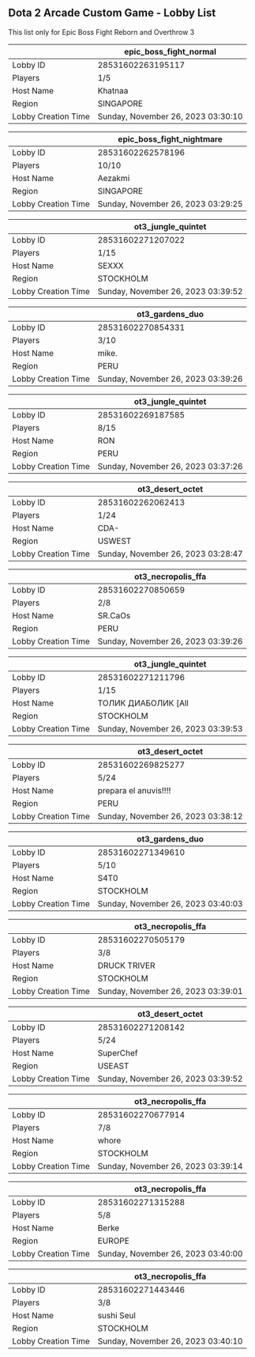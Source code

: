 ## Dota 2 Arcade Custom Game - Lobby List

This list only for Epic Boss Fight Reborn and Overthrow 3

|  | epic_boss_fight_normal |
| ------ | ------ |
| Lobby ID | 28531602263195117 |
| Players | 1/5 |
| Host Name | Khatnaa |
| Region | SINGAPORE |
| Lobby Creation Time | Sunday, November 26, 2023 03:30:10 |


|  | epic_boss_fight_nightmare |
| ------ | ------ |
| Lobby ID | 28531602262578196 |
| Players | 10/10 |
| Host Name | Aezakmi |
| Region | SINGAPORE |
| Lobby Creation Time | Sunday, November 26, 2023 03:29:25 |


|  | ot3_jungle_quintet |
| ------ | ------ |
| Lobby ID | 28531602271207022 |
| Players | 1/15 |
| Host Name | SEXXX |
| Region | STOCKHOLM |
| Lobby Creation Time | Sunday, November 26, 2023 03:39:52 |


|  | ot3_gardens_duo |
| ------ | ------ |
| Lobby ID | 28531602270854331 |
| Players | 3/10 |
| Host Name | mike. |
| Region | PERU |
| Lobby Creation Time | Sunday, November 26, 2023 03:39:26 |


|  | ot3_jungle_quintet |
| ------ | ------ |
| Lobby ID | 28531602269187585 |
| Players | 8/15 |
| Host Name | RON |
| Region | PERU |
| Lobby Creation Time | Sunday, November 26, 2023 03:37:26 |


|  | ot3_desert_octet |
| ------ | ------ |
| Lobby ID | 28531602262062413 |
| Players | 1/24 |
| Host Name | CDA- |
| Region | USWEST |
| Lobby Creation Time | Sunday, November 26, 2023 03:28:47 |


|  | ot3_necropolis_ffa |
| ------ | ------ |
| Lobby ID | 28531602270850659 |
| Players | 2/8 |
| Host Name | SR.CaOs |
| Region | PERU |
| Lobby Creation Time | Sunday, November 26, 2023 03:39:26 |


|  | ot3_jungle_quintet |
| ------ | ------ |
| Lobby ID | 28531602271211796 |
| Players | 1/15 |
| Host Name | ТОЛИК ДИАБОЛИК [All |
| Region | STOCKHOLM |
| Lobby Creation Time | Sunday, November 26, 2023 03:39:53 |


|  | ot3_desert_octet |
| ------ | ------ |
| Lobby ID | 28531602269825277 |
| Players | 5/24 |
| Host Name | prepara el anuvis!!!! |
| Region | PERU |
| Lobby Creation Time | Sunday, November 26, 2023 03:38:12 |


|  | ot3_gardens_duo |
| ------ | ------ |
| Lobby ID | 28531602271349610 |
| Players | 5/10 |
| Host Name | S4T0 |
| Region | STOCKHOLM |
| Lobby Creation Time | Sunday, November 26, 2023 03:40:03 |


|  | ot3_necropolis_ffa |
| ------ | ------ |
| Lobby ID | 28531602270505179 |
| Players | 3/8 |
| Host Name | DRUCK TRIVER |
| Region | STOCKHOLM |
| Lobby Creation Time | Sunday, November 26, 2023 03:39:01 |


|  | ot3_desert_octet |
| ------ | ------ |
| Lobby ID | 28531602271208142 |
| Players | 5/24 |
| Host Name | SuperChef |
| Region | USEAST |
| Lobby Creation Time | Sunday, November 26, 2023 03:39:52 |


|  | ot3_necropolis_ffa |
| ------ | ------ |
| Lobby ID | 28531602270677914 |
| Players | 7/8 |
| Host Name | whore |
| Region | STOCKHOLM |
| Lobby Creation Time | Sunday, November 26, 2023 03:39:14 |


|  | ot3_necropolis_ffa |
| ------ | ------ |
| Lobby ID | 28531602271315288 |
| Players | 5/8 |
| Host Name | Berke |
| Region | EUROPE |
| Lobby Creation Time | Sunday, November 26, 2023 03:40:00 |


|  | ot3_necropolis_ffa |
| ------ | ------ |
| Lobby ID | 28531602271443446 |
| Players | 3/8 |
| Host Name | sushi Seul |
| Region | STOCKHOLM |
| Lobby Creation Time | Sunday, November 26, 2023 03:40:10 |



